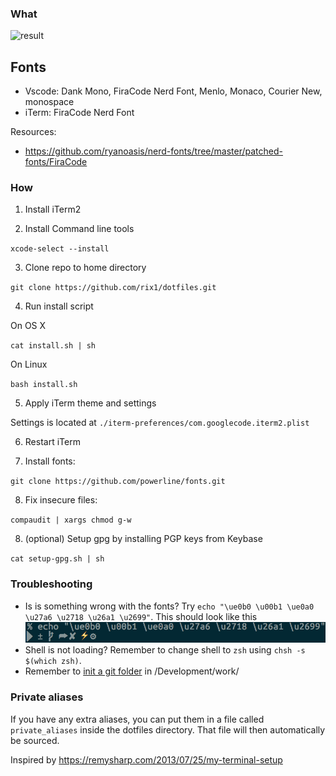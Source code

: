 ### What

![result](http://i.imgur.com/FAgPZ6N.png)

## Fonts

- Vscode: Dank Mono, FiraCode Nerd Font, Menlo, Monaco, Courier New, monospace
- iTerm: FiraCode Nerd Font

Resources:

- https://github.com/ryanoasis/nerd-fonts/tree/master/patched-fonts/FiraCode

### How

1. Install iTerm2

2. Install Command line tools

`xcode-select --install`

3. Clone repo to home directory

`git clone https://github.com/rix1/dotfiles.git`

4. Run install script

On OS X

`cat install.sh | sh`

On Linux

`bash install.sh`

5. Apply iTerm theme and settings

Settings is located at `./iterm-preferences/com.googlecode.iterm2.plist`

6. Restart iTerm

7. Install fonts:

`git clone https://github.com/powerline/fonts.git`

8. Fix insecure files:

`compaudit | xargs chmod g-w`

8. (optional) Setup gpg by installing PGP keys from Keybase

`cat setup-gpg.sh | sh`

### Troubleshooting

- Is is something wrong with the fonts? Try `echo "\ue0b0 \u00b1 \ue0a0 \u27a6 \u2718 \u26a1 \u2699"`. This should look like this ![Icons](./characters.png)
- Shell is not loading? Remember to change shell to `zsh` using `chsh -s $(which zsh)`.
- Remember to [init a git folder](https://git-scm.com/docs/git-config#_conditional_includes) in /Development/work/

### Private aliases

If you have any extra aliases, you can put them in a file called `private_aliases` inside the dotfiles directory. That file will then automatically be sourced.

Inspired by https://remysharp.com/2013/07/25/my-terminal-setup
